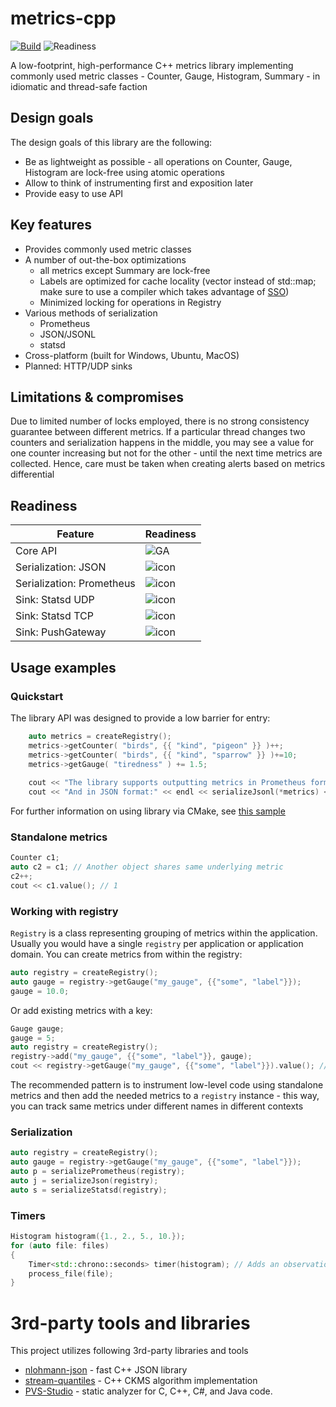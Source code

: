 # metrics-cpp

[![Build](https://github.com/DarkWanderer/metrics-cpp/actions/workflows/build.yml/badge.svg)](https://github.com/DarkWanderer/metrics-cpp/actions/workflows/build.yml)
![Readiness](https://img.shields.io/badge/readiness-alpha-red)

A low-footprint, high-performance C++ metrics library implementing commonly used metric classes - Counter, Gauge, Histogram, Summary - in idiomatic and thread-safe faction

## Design goals

The design goals of this library are the following:

* Be as lightweight as possible - all operations on Counter, Gauge, Histogram are lock-free using atomic operations
* Allow to think of instrumenting first and exposition later
* Provide easy to use API

## Key features

* Provides commonly used metric classes
* A number of out-the-box optimizations
  * all metrics except Summary are lock-free
  * Labels are optimized for cache locality (vector instead of std::map; make sure to use a compiler which takes advantage of [SSO](https://pvs-studio.com/en/blog/terms/6658/))
  * Minimized locking for operations in Registry
* Various methods of serialization
  * Prometheus
  * JSON/JSONL
  * statsd
* Cross-platform (built for Windows, Ubuntu, MacOS)
* Planned: HTTP/UDP sinks

## Limitations & compromises

Due to limited number of locks employed, there is no strong consistency guarantee between different metrics. If a particular thread changes two counters and serialization happens in the middle, you may see a value for one counter increasing but not for the other - until the next time metrics are collected. Hence, care must be taken when creating alerts based on metrics differential

## Readiness

|Feature|Readiness|
|----|----|
|Core API|![GA](https://img.shields.io/badge/GA-green)|
|Serialization: JSON|![icon](https://img.shields.io/badge/GA-green)|
|Serialization: Prometheus|![icon](https://img.shields.io/badge/GA-green)|
|Sink: Statsd UDP|![icon](https://img.shields.io/badge/beta-yellow)|
|Sink: Statsd TCP|![icon](https://img.shields.io/badge/alpha-red)|
|Sink: PushGateway|![icon](https://img.shields.io/badge/alpha-red)|

## Usage examples

### Quickstart

The library API was designed to provide a low barrier for entry:

```cpp
    auto metrics = createRegistry();
    metrics->getCounter( "birds", {{ "kind", "pigeon" }} )++;
    metrics->getCounter( "birds", {{ "kind", "sparrow" }} )+=10;
    metrics->getGauge( "tiredness" ) += 1.5;
    
    cout << "The library supports outputting metrics in Prometheus format:" << endl << serializePrometheus(*metrics) << endl;
    cout << "And in JSON format:" << endl << serializeJsonl(*metrics) << endl;
```

For further information on using library via CMake, see [this sample](https://github.com/DarkWanderer/metrics-cpp/tree/main/samples/cmake)

### Standalone metrics

```cpp
Counter c1;
auto c2 = c1; // Another object shares same underlying metric
c2++;
cout << c1.value(); // 1
```

### Working with registry

`Registry` is a class representing grouping of metrics within the application. Usually you would have a single `registry` per application or application domain. You can create metrics from within the registry:

```cpp
auto registry = createRegistry();
auto gauge = registry->getGauge("my_gauge", {{"some", "label"}});
gauge = 10.0;
```

Or add existing metrics with a key:

```cpp
Gauge gauge;
gauge = 5;
auto registry = createRegistry();
registry->add("my_gauge", {{"some", "label"}}, gauge);
cout << registry->getGauge("my_gauge", {{"some", "label"}}).value(); // 5
```

The recommended pattern is to instrument low-level code using standalone metrics and then add the needed metrics to a `registry` instance - this way, you can track same metrics under different names in different contexts

### Serialization

```cpp
auto registry = createRegistry();
auto gauge = registry->getGauge("my_gauge", {{"some", "label"}});
auto p = serializePrometheus(registry);
auto j = serializeJson(registry);
auto s = serializeStatsd(registry);
```

### Timers

```cpp
Histogram histogram({1., 2., 5., 10.});
for (auto file: files)
{
    Timer<std::chrono::seconds> timer(histogram); // Adds an observation to the histogram on scope exit
    process_file(file);
}
```

# 3rd-party tools and libraries

This project utilizes following 3rd-party libraries and tools

* [nlohmann-json](https://github.com/nlohmann/json/) - fast C++ JSON library
* [stream-quantiles](https://github.com/Liam0205/stream-quantiles) - C++ CKMS algorithm implementation
* [PVS-Studio](https://pvs-studio.com/en/pvs-studio/?utm_source=website&utm_medium=github&utm_campaign=open_source) - static analyzer for C, C++, C#, and Java code.
